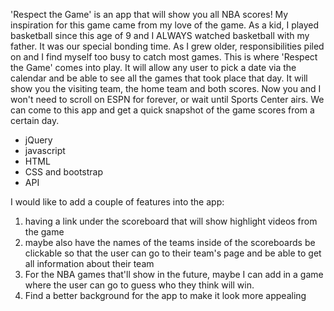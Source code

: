 <!-- Respect the Game -->

'Respect the Game' is an app that will show you all NBA scores! My inspiration for this game came from my love of the game. As a kid, I played basketball since this age of 9 and I ALWAYS watched basketball with my father. It was our special bonding time. As I grew older, responsibilities piled on and I find myself too busy to catch most games. This is where 'Respect the Game' comes into play. It will allow any user to pick a date via the calendar and be able to see all the games that took place that day. It will show you the visiting team, the home team and both scores. Now you and I won't need to scroll on ESPN for forever, or wait until Sports Center airs. We can come to this app and get a quick snapshot of the game scores from a certain day.

<!-- technologies used -->
- jQuery
- javascript
- HTML
- CSS and bootstrap
- API

<!-- screenshots -->


<!-- getting started -->


<!-- future enhancements -->

I would like to add a couple of features into the app:

1. having a link under the scoreboard that will show highlight videos from the game
2. maybe also have the names of the teams inside of the scoreboards be clickable so that the user can go to their team's page and be able to get all information about their team
3. For the NBA games that'll show in the future, maybe I can add in a game where the user can go to guess who they think will win.
4. Find a better background for the app to make it look more appealing